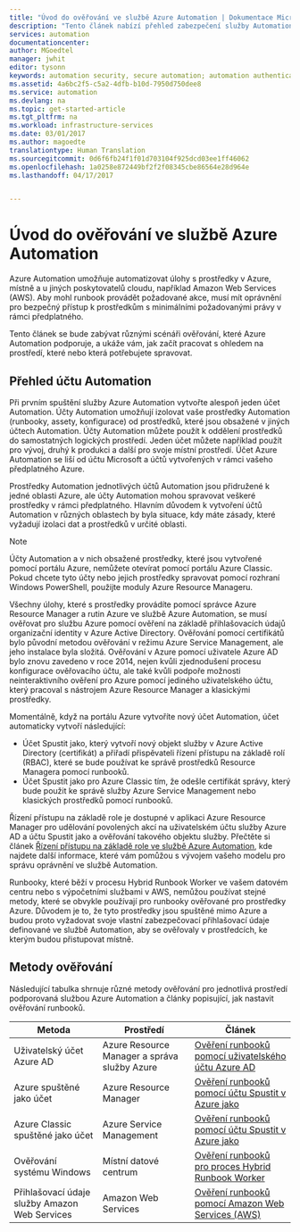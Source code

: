 ```yaml
---
title: "Úvod do ověřování ve službě Azure Automation | Dokumentace Microsoftu"
description: "Tento článek nabízí přehled zabezpečení služby Automation a různé metody ověřování, které jsou dostupné pro účty Automation ve službě Azure Automation."
services: automation
documentationcenter: 
author: MGoedtel
manager: jwhit
editor: tysonn
keywords: automation security, secure automation; automation authentication
ms.assetid: 4a6bc2f5-c5a2-4dfb-b10d-7950d750dee8
ms.service: automation
ms.devlang: na
ms.topic: get-started-article
ms.tgt_pltfrm: na
ms.workload: infrastructure-services
ms.date: 03/01/2017
ms.author: magoedte
translationtype: Human Translation
ms.sourcegitcommit: 0d6f6fb24f1f01d703104f925dcd03ee1ff46062
ms.openlocfilehash: 1a0258e872449bf2f2f08345cbe86564e28d964e
ms.lasthandoff: 04/17/2017


---
```

# <a name="introduction-to-authentication-in-azure-automation"></a>Úvod do ověřování ve službě Azure Automation  
Azure Automation umožňuje automatizovat úlohy s prostředky v Azure, místně a u jiných poskytovatelů cloudu, například Amazon Web Services (AWS).  Aby mohl runbook provádět požadované akce, musí mít oprávnění pro bezpečný přístup k prostředkům s minimálními požadovanými právy v rámci předplatného.

Tento článek se bude zabývat různými scénáři ověřování, které Azure Automation podporuje, a ukáže vám, jak začít pracovat s ohledem na prostředí, které nebo která potřebujete spravovat.  

## <a name="automation-account-overview"></a>Přehled účtu Automation
Při prvním spuštění služby Azure Automation vytvořte alespoň jeden účet Automation. Účty Automation umožňují izolovat vaše prostředky Automation (runbooky, assety, konfigurace) od prostředků, které jsou obsažené v jiných účtech Automation. Účty Automation můžete použít k oddělení prostředků do samostatných logických prostředí. Jeden účet můžete například použít pro vývoj, druhý k produkci a další pro svoje místní prostředí.  Účet Azure Automation se liší od účtu Microsoft a účtů vytvořených v rámci vašeho předplatného Azure.

Prostředky Automation jednotlivých účtů Automation jsou přidružené k jedné oblasti Azure, ale účty Automation mohou spravovat veškeré prostředky v rámci předplatného. Hlavním důvodem k vytvoření účtů Automation v různých oblastech by byla situace, kdy máte zásady, které vyžadují izolaci dat a prostředků v určité oblasti.

> [!NOTE]
> Účty Automation a v nich obsažené prostředky, které jsou vytvořené pomocí portálu Azure, nemůžete otevírat pomocí portálu Azure Classic. Pokud chcete tyto účty nebo jejich prostředky spravovat pomocí rozhraní Windows PowerShell, použijte moduly Azure Resource Manageru.
>

Všechny úlohy, které s prostředky provádíte pomocí správce Azure Resource Manager a rutin Azure ve službě Azure Automation, se musí ověřovat pro službu Azure pomocí ověření na základě přihlašovacích údajů organizační identity v Azure Active Directory.  Ověřování pomocí certifikátů bylo původní metodou ověřování v režimu Azure Service Management, ale jeho instalace byla složitá.  Ověřování v Azure pomocí uživatele Azure AD bylo znovu zavedeno v roce 2014, nejen kvůli zjednodušení procesu konfigurace ověřovacího účtu, ale také kvůli podpoře možnosti neinteraktivního ověření pro Azure pomocí jediného uživatelského účtu, který pracoval s nástrojem Azure Resource Manager a klasickými prostředky.   

Momentálně, když na portálu Azure vytvoříte nový účet Automation, účet automaticky vytvoří následující:

* Účet Spustit jako, který vytvoří nový objekt služby v Azure Active Directory (certifikát) a přiřadí přispěvateli řízení přístupu na základě rolí (RBAC), které se bude používat ke správě prostředků Resource Managera pomocí runbooků.
* Účet Spustit jako pro Azure Classic tím, že odešle certifikát správy, který bude použit ke správě služby Azure Service Management nebo klasických prostředků pomocí runbooků.  

Řízení přístupu na základě role je dostupné v aplikaci Azure Resource Manager pro udělování povolených akcí na uživatelském účtu služby Azure AD a účtu Spustit jako a ověřování takového objektu služby.  Přečtěte si článek [Řízení přístupu na základě role ve službě Azure Automation](automation-role-based-access-control.md), kde najdete další informace, které vám pomůžou s vývojem vašeho modelu pro správu oprávnění ve službě Automation.  

Runbooky, které běží v procesu Hybrid Runbook Worker ve vašem datovém centru nebo s výpočetními službami v AWS, nemůžou používat stejné metody, které se obvykle používají pro runbooky ověřované pro prostředky Azure.  Důvodem je to, že tyto prostředky jsou spuštěné mimo Azure a budou proto vyžadovat svoje vlastní zabezpečovací přihlašovací údaje definované ve službě Automation, aby se ověřovaly v prostředcích, ke kterým budou přistupovat místně.  

## <a name="authentication-methods"></a>Metody ověřování
Následující tabulka shrnuje různé metody ověřování pro jednotlivá prostředí podporovaná službou Azure Automation a články popisující, jak nastavit ověřování runbooků.

| Metoda | Prostředí | Článek |
| --- | --- | --- |
| Uživatelský účet Azure AD |Azure Resource Manager a správa služby Azure |[Ověření runbooků pomocí uživatelského účtu Azure AD](automation-create-aduser-account.md) |
| Azure spuštěné jako účet |Azure Resource Manager |[Ověření runbooků pomocí účtu Spustit v Azure jako](automation-sec-configure-azure-runas-account.md) |
| Azure Classic spuštěné jako účet |Azure Service Management |[Ověření runbooků pomocí účtu Spustit v Azure jako](automation-sec-configure-azure-runas-account.md) |
| Ověřování systému Windows |Místní datové centrum |[Ověření runbooků pro proces Hybrid Runbook Worker](automation-hybrid-runbook-worker.md) |
| Přihlašovací údaje služby Amazon Web Services |Amazon Web Services |[Ověření runbooků pomocí Amazon Web Services (AWS)](automation-config-aws-account.md) |

